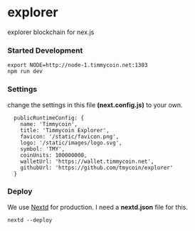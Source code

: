 # explorer
explorer blockchain for nex.js


### Started Development

    export NODE=http://node-1.timmycoin.net:1303
    npm run dev

### Settings
change the settings in this file **(next.config.js)** to your own.

```JS
  publicRuntimeConfig: {
    name: 'Timmycoin',
    title: 'Timmycoin Explorer',
    favicon: '/static/favicon.png',
    logo: '/static/images/logo.svg',
    symbol: 'TMY',
    coinUnits: 100000000,
    walletUrl: 'https://wallet.timmycoin.net',
    githubUrl: 'https://github.com/tmycoin/explorer'
  }
```


### Deploy

We use [Nextd](https://github.com/yasaricli/nextd) for production. I need a **nextd.json** file for this.

    nextd --deploy
